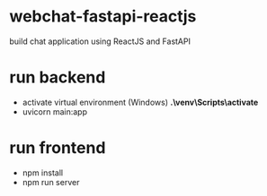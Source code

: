 # webchat-fastapi-reactjs
 build chat application using ReactJS and FastAPI

# run backend

- activate virtual environment (Windows)
 **.\venv\Scripts\activate**
- uvicorn main:app

# run frontend
- npm install
- npm run server
